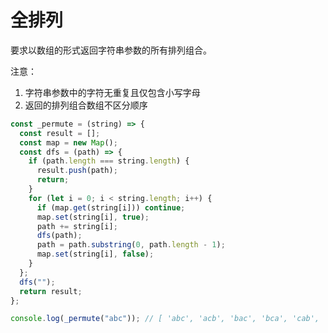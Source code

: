 # 全排列

要求以数组的形式返回字符串参数的所有排列组合。

注意：

1. 字符串参数中的字符无重复且仅包含小写字母
2. 返回的排列组合数组不区分顺序

```javascript
const _permute = (string) => {
  const result = [];
  const map = new Map();
  const dfs = (path) => {
    if (path.length === string.length) {
      result.push(path);
      return;
    }
    for (let i = 0; i < string.length; i++) {
      if (map.get(string[i])) continue;
      map.set(string[i], true);
      path += string[i];
      dfs(path);
      path = path.substring(0, path.length - 1);
      map.set(string[i], false);
    }
  };
  dfs("");
  return result;
};

console.log(_permute("abc")); // [ 'abc', 'acb', 'bac', 'bca', 'cab', 'cba' ]

```
